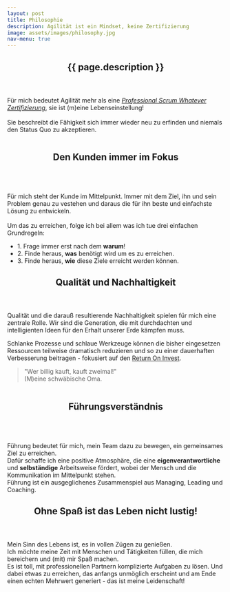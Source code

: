 ```yaml
---
layout: post
title: Philosophie
description: Agilität ist ein Mindset, keine Zertifizierung
image: assets/images/philosophy.jpg
nav-menu: true
---
```


<!-- Main -->
<div id="main">

<!-- One -->
<section id="one">
	<div class="inner">	
	    <header class="major">
		<h2>{{ page.description }}</h2>
	    </header>
	<div class="row">
		<div class="4u 12u$(small)">
		<p>Für mich bedeutet Agilität mehr als eine <i><a href="https://www.scrum.org/user/354382" target="_blank">Professional Scrum Whatever Zertifizierung</a></i>, sie ist (m)eine Lebenseinstellung!
        <br />
        <br />Sie beschreibt die Fähigkeit sich immer wieder neu zu erfinden und niemals den Status Quo zu akzeptieren.</p>   
		</div>
		<div class="8u 12u$(small)">
		<a href="https://agilemanifesto.org/iso/de/manifesto.html" class="image" target="_blank">
            <img src="{% link assets/images/agile_manifesto.png %}" alt="" data-position="25% 25%" /></a>
            <!--<p class="small">Agile Manifest</p> -->
		</div>
	</div>
    </div>
</section>

<section id="two">
	<div class="inner">	
	<header class="major">
		<h2>Den Kunden immer im Fokus</h2>
	</header>
	<div class="row">
		<div class="4u 12u$(small)">
        <a href="https://www.fragimmererstwarum.de" class="image" target="_blank">
        <img src="{% link assets/images/whyWhatHow.png %}" alt="" data-position="25% 25%" /></a>
		</div>
		<div class="8u 12u$(small)">
		<p>Für mich steht der Kunde im Mittelpunkt. Immer mit dem Ziel, ihn und sein Problem genau zu vestehen und daraus die für ihn beste und einfachste Lösung zu entwickeln. 
        <br />
        <br /> Um das zu erreichen, folge ich bei allem was ich tue drei einfachen Grundregeln:</p>   
        <ul class="alt">
        <li>1. Frage immer erst nach dem <b>warum</b>!</li>
        <li>2. Finde heraus, <b>was</b> benötigt wird um es zu erreichen.</li>
        <li>3. Finde heraus, <b>wie</b> diese Ziele erreicht werden können.</li>
        </ul> 
		</div>
	</div>
    </div>
</section>
 
<section id="three">
	<div class="inner">	
	<header class="major">
		<h2>Qualität und Nachhaltigkeit</h2>
	</header>
	<div class="row">
		<div class="8u 12u$(small)">
        <p>Qualität und die darauß resultierende Nachhaltigkeit spielen für mich eine zentrale Rolle. Wir sind die Generation, die mit durchdachten und intelligienten Ideen für den Erhalt unserer Erde kämpfen muss.</p>
        <p>Schlanke Prozesse und schlaue Werkzeuge können die bisher eingesetzen Ressourcen teilweise dramatisch reduzieren und so zu einer dauerhaften Verbesserung beitragen - fokusiert auf den <a href="https://de.wikipedia.org/wiki/Return_on_Investment" target="_bank">Return On Invest</a>.</p>    
		<blockquote>"Wer billig kauft, kauft zweimal!" <br />(M)eine schwäbische Oma.</blockquote>
		</div>
		<div class="4u 12u$(small)">
		<img src="{% link assets/images/ph_quality.png %}" alt="" data-position="25% 25%" />
            <!--<p class="small">Agile Manifest</p> -->
		</div>
	</div>
    </div>
</section>

<section id="four">
	<div class="inner">	
	<header class="major">
		<h2>Führungsverständnis</h2>
	</header>
	<div class="row">
		<div class="4u 12u$(small)">
        <a href="https://fundraisingleadership.org/integrated-leader-manager-coach-model/" class="image" target="_blank">
        <img src="{% link assets/images/managing-leading-coaching.jp2 %}" alt="" data-position="25% 25%" /></a>
		</div>
		<div class="8u 12u$(small)">
		<p>Führung bedeutet für mich, mein Team dazu zu bewegen, ein gemeinsames Ziel zu erreichen.
		<br /> Dafür schaffe ich eine positive Atmosphäre, die eine <b>eigenverantwortliche</b> und <b>selbständige</b> Arbeitsweise fördert, wobei der Mensch und die Kommunikation im Mittelpunkt stehen. 
		<br />Führung ist ein ausgeglichenes Zusammenspiel aus Managing, Leading und Coaching.</p>
		</div>
	</div>
    </div>
</section>

<section id="five">
	<div class="inner">	
	<header class="major">
		<h2>Ohne Spaß ist das Leben nicht lustig!</h2>
	</header>
	<div class="row">
		<div class="8u 12u$(small)">
		<p>Mein Sinn des Lebens ist, es in vollen Zügen zu genießen.
        <br >Ich möchte meine Zeit mit Menschen und Tätigkeiten füllen, die mich bereichern und (mit) mir Spaß machen. 
        <br />Es ist toll, mit professionellen Partnern komplizierte Aufgaben zu lösen. Und dabei etwas zu erreichen, das anfangs unmöglich erscheint und am Ende einen echten Mehrwert generiert - das ist meine Leidenschaft!</p>
		</div>
		<div class="4u 12u$(small)">
        <a href="https://de.wikipedia.org/wiki/42_(Antwort)" class="image" target="_blank">
        <img src="{% link assets/images/fun.png %}" alt="" data-position="25% 25%" /></a>
		</div>
	</div>
    </div>
</section>
</div>	